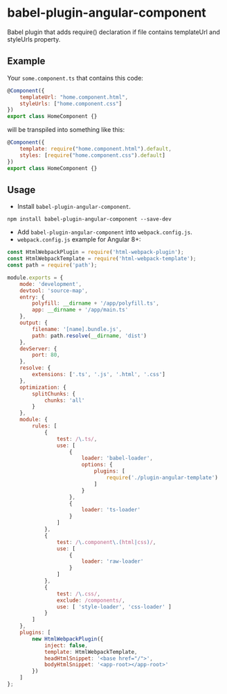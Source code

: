 # babel-plugin-angular-component

Babel plugin that adds require() declaration if file contains templateUrl and styleUrls property.

## Example

Your `some.component.ts` that contains this code:

```js
@Component({
    templateUrl: "home.component.html",
    styleUrls: ["home.component.css"]
})
export class HomeComponent {}
```

will be transpiled into something like this:

```js
@Component({
    template: require("home.component.html").default,
    styles: [require("home.component.css").default]
})
export class HomeComponent {}
```

## Usage

* Install `babel-plugin-angular-component`.

```
npm install babel-plugin-angular-component --save-dev
```

* Add `babel-plugin-angular-component` into `webpack.config.js`.
* `webpack.config.js` example for Angular 8+:
```js
const HtmlWebpackPlugin = require('html-webpack-plugin');
const HtmlWebpackTemplate = require('html-webpack-template');
const path = require('path');

module.exports = {
    mode: 'development',
    devtool: 'source-map',
    entry: {
        polyfill: __dirname + '/app/polyfill.ts',
        app: __dirname + '/app/main.ts'
    },
    output: {
        filename: '[name].bundle.js',
        path: path.resolve(__dirname, 'dist')
    },
    devServer: {
        port: 80,
    },
    resolve: {
        extensions: ['.ts', '.js', '.html', '.css']
    },
    optimization: {
        splitChunks: {
            chunks: 'all'
        }
    },
    module: {
        rules: [
            {
                test: /\.ts/,
                use: [
                    {
                        loader: 'babel-loader',
                        options: {
                            plugins: [
                                require('./plugin-angular-template')
                            ]
                        }
                    },
                    {
                        loader: 'ts-loader'
                    }
                ]
            },
            {
                test: /\.component\.(html|css)/,
                use: [
                    {
                        loader: 'raw-loader'
                    }
                ]
            },
            {
                test: /\.css/,
                exclude: /components/,
                use: [ 'style-loader', 'css-loader' ]
            }
        ]
    },
    plugins: [
        new HtmlWebpackPlugin({
            inject: false,
            template: HtmlWebpackTemplate,
            headHtmlSnippet: '<base href="/">',
            bodyHtmlSnippet: '<app-root></app-root>'
        })
    ]
};
```